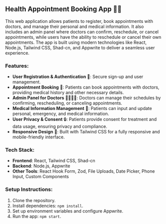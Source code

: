 ## Health Appointment Booking App 🏥📅

This web application allows patients to register, book appointments with doctors, and manage their personal and medical information. It also includes an admin panel where doctors can confirm, reschedule, or cancel appointments, while users have the ability to reschedule or cancel their own appointments. The app is built using modern technologies like React, Node.js, Tailwind CSS, Shad-cn, and Appwrite to deliver a seamless user experience.

### Features:
- **User Registration & Authentication** 🔐: Secure sign-up and user management.
- **Appointment Booking** 📅: Patients can book appointments with doctors, providing medical history and other necessary details.
- **Admin Panel for Doctors** 👩‍⚕️👨‍⚕️: Doctors can manage their schedules by confirming, rescheduling, or canceling appointments.
- **Medical Information Management** 📝: Patients can input and update personal, emergency, and medical information.
- **User Privacy & Consent** 🔒: Patients provide consent for treatment and data usage, ensuring privacy and compliance.
- **Responsive Design** 📱: Built with Tailwind CSS for a fully responsive and mobile-friendly interface.

### Tech Stack:
- **Frontend**: React, Tailwind CSS, Shad-cn
- **Backend**: Node.js, Appwrite
- **Other Tools**: React Hook Form, Zod, File Uploads, Date Picker, Phone Input, Custom Components

### Setup Instructions:
1. Clone the repository.
2. Install dependencies: `npm install`.
3. Set up environment variables and configure Appwrite.
4. Run the app: `npm start`.
